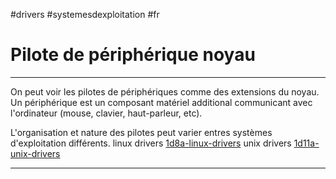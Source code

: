 #drivers #systemesdexploitation #fr 
# Pilote de périphérique noyau
---
On peut voir les pilotes de périphériques comme des extensions du noyau. Un périphérique est un composant matériel additional communicant avec l'ordinateur (mouse, clavier, haut-parleur, etc).

L'organisation et nature des pilotes peut varier entres systèmes d'exploitation différents.
linux drivers [1d8a-linux-drivers](1d8a-linux-drivers.md)
unix drivers [1d11a-unix-drivers](1d11a-unix-drivers.md)


---

